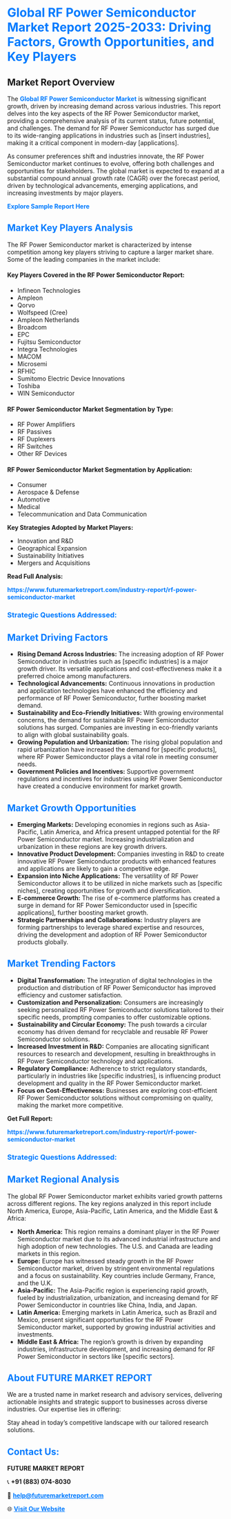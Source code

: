 <h1 style="color: #007BFF;">Global RF Power Semiconductor Market Report 2025-2033: Driving Factors, Growth Opportunities, and Key Players</h1>

<section id="overview">
<h2>Market Report Overview</h2>
<p>The <a href="https://www.futuremarketreport.com/industry-report/rf-power-semiconductor-market" style="color: #007BFF; text-decoration: none;"><strong>Global RF Power Semiconductor Market</strong></a> is witnessing significant growth, driven by increasing demand across various industries. This report delves into the key aspects of the RF Power Semiconductor market, providing a comprehensive analysis of its current status, future potential, and challenges. The demand for RF Power Semiconductor has surged due to its wide-ranging applications in industries such as [insert industries], making it a critical component in modern-day [applications].</p>
<p>As consumer preferences shift and industries innovate, the RF Power Semiconductor market continues to evolve, offering both challenges and opportunities for stakeholders. The global market is expected to expand at a substantial compound annual growth rate (CAGR) over the forecast period, driven by technological advancements, emerging applications, and increasing investments by major players.</p>
</section>

<section id="overview">
<p><a href="https://www.futuremarketreport.com/request-sample/reportId=115176" style="color: #007BFF; text-decoration: none;"><strong>Explore Sample Report Here</strong></a></p>
</section>

<section id="key-players">
<h2 style="color: #007BFF;">Market Key Players Analysis</h2>
<p>The RF Power Semiconductor market is characterized by intense competition among key players striving to capture a larger market share. Some of the leading companies in the market include:</p>
<h4>Key Players Covered in the RF Power Semiconductor Report:</h4>
<ul><li>Infineon Technologies</li><li>Ampleon</li><li>Qorvo</li><li>Wolfspeed (Cree)</li><li>Ampleon Netherlands</li><li>Broadcom</li><li>EPC</li><li>Fujitsu Semiconductor</li><li>Integra Technologies</li><li>MACOM</li><li>Microsemi</li><li>RFHIC</li><li>Sumitomo Electric Device Innovations</li><li>Toshiba</li><li>WIN Semiconductor</li></ul>
<h4>RF Power Semiconductor Market Segmentation by Type:</h4>
<ul><li>RF Power Amplifiers</li><li>RF Passives</li><li>RF Duplexers</li><li>RF Switches</li><li>Other RF Devices</li></ul>

<h4>RF Power Semiconductor Market Segmentation by Application:</h4>
<ul><li>Consumer</li><li>Aerospace &amp; Defense</li><li>Automotive</li><li>Medical</li><li>Telecommunication and Data Communication</li></ul>
<p><strong>Key Strategies Adopted by Market Players:</strong></p>
<ul>
<li>Innovation and R&D</li>
<li>Geographical Expansion</li>
<li>Sustainability Initiatives</li>
<li>Mergers and Acquisitions</li>
</ul>
</section>

<section>
<p><strong>Read Full Analysis: </strong></p><a href="https://www.futuremarketreport.com/industry-report/rf-power-semiconductor-market" style="color: #007BFF; text-decoration: none;"><strong>https://www.futuremarketreport.com/industry-report/rf-power-semiconductor-market</strong></a>
<h3 style="color: #007BFF;">Strategic Questions Addressed:</h3>
</section>

<section id="driving-factors">
<h2 style="color: #007BFF;">Market Driving Factors</h2>
<ul>
<li><strong>Rising Demand Across Industries:</strong> The increasing adoption of RF Power Semiconductor in industries such as [specific industries] is a major growth driver. Its versatile applications and cost-effectiveness make it a preferred choice among manufacturers.</li>
<li><strong>Technological Advancements:</strong> Continuous innovations in production and application technologies have enhanced the efficiency and performance of RF Power Semiconductor, further boosting market demand.</li>
<li><strong>Sustainability and Eco-Friendly Initiatives:</strong> With growing environmental concerns, the demand for sustainable RF Power Semiconductor solutions has surged. Companies are investing in eco-friendly variants to align with global sustainability goals.</li>
<li><strong>Growing Population and Urbanization:</strong> The rising global population and rapid urbanization have increased the demand for [specific products], where RF Power Semiconductor plays a vital role in meeting consumer needs.</li>
<li><strong>Government Policies and Incentives:</strong> Supportive government regulations and incentives for industries using RF Power Semiconductor have created a conducive environment for market growth.</li>
</ul>
</section>

<section id="growth-opportunities">
<h2 style="color: #007BFF;">Market Growth Opportunities</h2>
<ul>
<li><strong>Emerging Markets:</strong> Developing economies in regions such as Asia-Pacific, Latin America, and Africa present untapped potential for the RF Power Semiconductor market. Increasing industrialization and urbanization in these regions are key growth drivers.</li>
<li><strong>Innovative Product Development:</strong> Companies investing in R&D to create innovative RF Power Semiconductor products with enhanced features and applications are likely to gain a competitive edge.</li>
<li><strong>Expansion into Niche Applications:</strong> The versatility of RF Power Semiconductor allows it to be utilized in niche markets such as [specific niches], creating opportunities for growth and diversification.</li>
<li><strong>E-commerce Growth:</strong> The rise of e-commerce platforms has created a surge in demand for RF Power Semiconductor used in [specific applications], further boosting market growth.</li>
<li><strong>Strategic Partnerships and Collaborations:</strong> Industry players are forming partnerships to leverage shared expertise and resources, driving the development and adoption of RF Power Semiconductor products globally.</li>
</ul>
</section>

<section id="trending-factors">
<h2 style="color: #007BFF;">Market Trending Factors</h2>
<ul>
<li><strong>Digital Transformation:</strong> The integration of digital technologies in the production and distribution of RF Power Semiconductor has improved efficiency and customer satisfaction.</li>
<li><strong>Customization and Personalization:</strong> Consumers are increasingly seeking personalized RF Power Semiconductor solutions tailored to their specific needs, prompting companies to offer customizable options.</li>
<li><strong>Sustainability and Circular Economy:</strong> The push towards a circular economy has driven demand for recyclable and reusable RF Power Semiconductor solutions.</li>
<li><strong>Increased Investment in R&D:</strong> Companies are allocating significant resources to research and development, resulting in breakthroughs in RF Power Semiconductor technology and applications.</li>
<li><strong>Regulatory Compliance:</strong> Adherence to strict regulatory standards, particularly in industries like [specific industries], is influencing product development and quality in the RF Power Semiconductor market.</li>
<li><strong>Focus on Cost-Effectiveness:</strong> Businesses are exploring cost-efficient RF Power Semiconductor solutions without compromising on quality, making the market more competitive.</li>
</ul>
</section>

<section>
<p><strong>Get Full Report: </strong></p><a href="https://www.futuremarketreport.com/industry-report/rf-power-semiconductor-market" style="color: #007BFF; text-decoration: none;"><strong>https://www.futuremarketreport.com/industry-report/rf-power-semiconductor-market</strong></a>
<h3 style="color: #007BFF;">Strategic Questions Addressed:</h3>
</section>


<section id="regional-analysis">
<h2 style="color: #007BFF;">Market Regional Analysis</h2>
<p>The global RF Power Semiconductor market exhibits varied growth patterns across different regions. The key regions analyzed in this report include North America, Europe, Asia-Pacific, Latin America, and the Middle East & Africa:</p>
<ul>
<li><strong>North America:</strong> This region remains a dominant player in the RF Power Semiconductor market due to its advanced industrial infrastructure and high adoption of new technologies. The U.S. and Canada are leading markets in this region.</li>
<li><strong>Europe:</strong> Europe has witnessed steady growth in the RF Power Semiconductor market, driven by stringent environmental regulations and a focus on sustainability. Key countries include Germany, France, and the U.K.</li>
<li><strong>Asia-Pacific:</strong> The Asia-Pacific region is experiencing rapid growth, fueled by industrialization, urbanization, and increasing demand for RF Power Semiconductor in countries like China, India, and Japan.</li>
<li><strong>Latin America:</strong> Emerging markets in Latin America, such as Brazil and Mexico, present significant opportunities for the RF Power Semiconductor market, supported by growing industrial activities and investments.</li>
<li><strong>Middle East & Africa:</strong> The region’s growth is driven by expanding industries, infrastructure development, and increasing demand for RF Power Semiconductor in sectors like [specific sectors].</li>
</ul>
</section>

<footer>
<h2 style="color: #007BFF;">About FUTURE MARKET REPORT</h2>
<p>We are a trusted name in market research and advisory services, delivering actionable insights and strategic support to businesses across diverse industries. Our expertise lies in offering:</p>

<p>Stay ahead in today’s competitive landscape with our tailored research solutions.</p>

<h2 style="color: #007BFF;">Contact Us:</h2>
<p><strong>FUTURE MARKET REPORT</strong></p>
<p>📞 <strong>+91 (883) 074-8030</strong></p>
<p>📧 <strong><a href="mailto:help@futuremarketreport.com" style="color: #007BFF;">help@futuremarketreport.com</a></strong></p>
<p>🌐 <strong><a href="https://www.futuremarketreport.com/" style="color: #007BFF;">Visit Our Website</a></strong></p>
</footer>